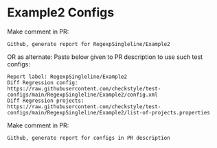 # Example2 Configs
Make comment in PR:
```
Github, generate report for RegexpSingleline/Example2
```
OR as alternate:
Paste below given to PR description to use such test configs:
```
Report label: RegexpSingleline/Example2
Diff Regression config: https://raw.githubusercontent.com/checkstyle/test-configs/main/RegexpSingleline/Example2/config.xml
Diff Regression projects: https://raw.githubusercontent.com/checkstyle/test-configs/main/RegexpSingleline/Example2/list-of-projects.properties
```
Make comment in PR:
```
Github, generate report for configs in PR description
```
